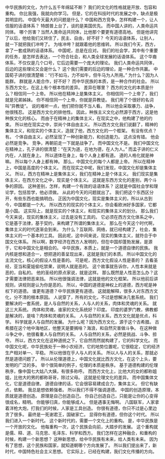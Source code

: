 中华民族的文化，为什么五千年绵延不断？
我们的文化的性格就是开放、包容和重构。
你比我强，我就向你学习。
但是，它的在科技时代的发展之中，缺点是极其明显的。
中国今天最大的问题是什么？
中国和西方竞争，怎样构建一个，让人信服的话语体系？
特朗普上台了，谈的是美国优先。
而中国人讲的，人类命运共同体。
哪个厉害？当然人类命运共同体，比他那个要更有道德高地。
但是他讲完了以后，他给我们又转住了，民主、自由，好不好？
今天的话语体系，让别人，就一下就把我们冲垮了。
为啥冲垮？就跟着他的思维转。
所以我们今天，西方，拿了一套成熟的话语体系。
中国呢，总是在应对。
我们的社会学，其中有个重要的任务，是怎样去表达，一个符合社会，和人类全球发展的话语体系。
这个华裔体系，不仅仅是几个口号，它后边需要一个庞大的理论。
我们人类命运共同体，后边的这些理论又会是什么？
这个我们需要的后边的理论，是一种合作共赢。
中国荀子讲的很清楚嘛：“行不如马，力不如牛，但牛马为人所用。”
为什么？因为人能群。
群就是人能合作，好不好？
而中华民族的本质，是一种合作的社会。
所以东西方文化，在这上有个根本性的差异。
差异在哪里？
西方的文化的本质是什么？相信同一个上帝。
所以他在精神上是集体主义。
你相信同一个上帝了，我们就是兄弟姊妹。
你不相信同一个上帝，你就是异教徒。
我们用了个很好的名词叫“异教徒”。
说的难听一点，他们把你就不当人看。
所以他会采取暴力、战争，他很残忍。
这是西方文化的排他性。
因此，种族主义文化必然源于西方，这是他种族文化的核心。
而由于在精神上的集体主义，在现实之中，他构建了他的约束。
所以他在现实之中，崇尚个体自由主义。
所以西方文化我们说翻了，精神的集体主义，和现实的个体主义，造就了他，西方文化的一个框架。
有没有优点？有。
个体自由主义，必然呈现了一种创新能力，和创造能力。
这点没有错。
他会必然是竞争。
竞争，再朝前走一下就是战争了。
而中国文化不是。
我们中国文化在精神上，孔子讲的很清楚：“在天为道，在地为德，在人为人。”
而孟子讲的仁义内在，人就在身上。
所以道体在身上，每个人身上都有道。
道的人格化就是神嘛。
所以每个人身上都有神。
那么，中国文化的每个人都是上帝。
所以在精神上，中国是高度的个体主义。
而在现实之中呢，我们发现，中国文化却是集体主义。
所以，西方在精神上是集体主义，我们在精神上是个体主义。
我们现实是集体主义，在西方文化之中，现实是个体主义。
这就是东西方文化的差别，两个斗争的原因。
这种差别，怎样，构建一个有效的话语体系？
这就是中国社会学和理论学，包括哲学，他必须做。
从此的今天的问题就出了。
我们把这个东西区分开，有些东西也能搞明白。
正因为中国文化，现实是集体主义的，所以从古到今，中国都是一个大。
所以西方的现实的个体主义，你会看欧洲好多国家，它都是小国。
这实际上，就是现实的个体主义，和现实的集体主义的划分。
那么我们今天来说，现实的集体主义，过去是没有工具的。
它必须在西方文化体系之中，它是基于法律，基于契约，来构建了所谓的集体主义。
那么在今天这个时代啊，集体主义的时代逐渐会到来。
为什么？互联网、网络，就已经构建了，社会，集体主义的一个基本的工具。
因此呢，这中间来说，现实的集体主义，就符合于中国文化体系。
所以啊，数字经济在西方人发明的，但在中国却蓬勃发展，是源于，它和中国文化是相合的。
中华民族，本质上，就是一个道德自律的民族。
我内核是想和道合一，想把道的善呈现出来，这就是我们的本质。
所以中国文化的主流文化，核心的假设人性是善的。
可是呢，西方文化假设人性是善的？
去看圣经，亚当和夏娃偷吃禁果，说明人就是恶的。
这个故事就告诉你，人性本来就是恶的，自私的。
他的圣经的原点家说，就是这样。
那么既然是人性恶怎么办？这才需要法律把恶来挡。
所以他很强调法律，这就是他的文化框架。
所以他前后讲规则，讲规则是认为你是恶的。
所以，中国的道德是神权上的道德，西方呢是神权下的道德。
谁更有道德？中华民族更有道德。
这就能解释，很多人对东西方文化，分不清的根本原因。
人说穿了，所有的文化，不过是想解决几套系统。
我们要解决的一套系统，是人与自然的关系，人与人的关系，肉体和灵魂的关系。
就这三大系统。
肉体和灵魂，谁家的文化系统好？印度。
印度的婆罗门教，佛教都是解决的，是啥？肉体和灵魂的关系。
人与自然的关系，西方文化就是优点，科学。
科学就是人与自然的发展。
为什么呢？因为西方文化，源于这个古希腊。
古希腊在这个地中海地区，他整天是要搁啥？海浪，和自然灾害做斗争。
在这种做斗争之中，他很看重人与自然的关系。
人与自然的关系，必然是挑战、斗争、掠夺。
所以，西方文化在这种道统之下，它自然而然就构建了，它的科学文化。
而中国文化呢，中华民族处于一种小农经济，它的地势位置呢，它很稳定，它的经济生产相对单一、平稳。
所以他很在乎人与人的关系。
所以人与人的关系，那就必然是道德问题了。
所以从伦理道德上，中国文化就比西方文化，在这个上头，要发明的广泛的多。
举个很简单的例子，伦理的本质是秩序。
基于道德构建的伦理秩序，像中国七大姑八大姨，有很多称呼。
而西方文化上，比他大的女的都称姐姐，比他大的男的都称哥哥，除过父母。
这就是伦理文化的差异。
而中国集体文化，它是道德自律。
道德自律的话，它会很容易建成合力，集体主义。
但它有缺点，依赖。
我总是想依赖强者。
所以我们不得不强调道德。
中国的创造原理，本质就是道德创造。
原理是自己创造自己。
你自己创造自己，只能是让你的心变得很成名，精明。
你能够归真，你能够成人。
但是遇事无悔啊。
八国联军，人家拿着洋枪大炮，打我们的时候，人家是工具创造。
你很有道德，你只不过是心里边贪了很多。
最终是一死谢君王，国破家亡。
显得你有道德，但你这个时代。
所以我们进入一个新时代。
这个新时代的，需要一个文化上的重构。
是，中华民族是一个开放的文化。
他每重构一次，这个民族会向前，大踏步的发展。
这个重构就是儒、释、道、马克思、毛泽东、科学和西方。
我们怎样在这种融合，和重构的时候，构建一个新思想？
这种新思想，给中华民族有未来，给人类有未来。
因为有了思想，这个民族和国家，就知道朝哪个方向发展了。
所以我们提出来了，新时代，中国特色社会主义思想。
它实际上，已经在构建，我们文化传播的方向。